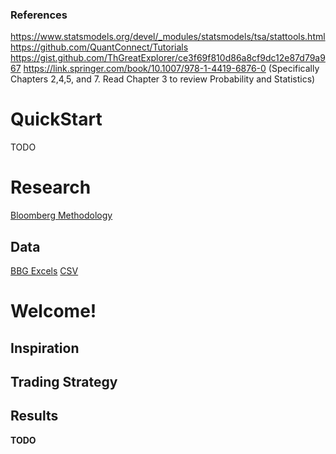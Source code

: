 
### References
https://www.statsmodels.org/devel/_modules/statsmodels/tsa/stattools.html
https://github.com/QuantConnect/Tutorials
https://gist.github.com/ThGreatExplorer/ce3f69f810d86a8cf9dc12e87d79a967
https://link.springer.com/book/10.1007/978-1-4419-6876-0 (Specifically Chapters 2,4,5, and 7. Read Chapter 3 to review Probability and Statistics)

# QuickStart
TODO

# Research
[Bloomberg Methodology](Bonds.docx)

## Data
[BBG Excels](Data/BBG_Excels/)
[CSV](Data/csv/)

# Welcome!

## Inspiration

## Trading Strategy

## Results

**TODO**


